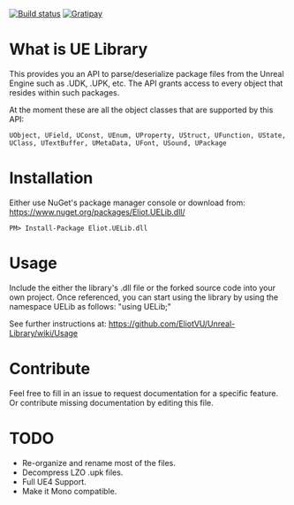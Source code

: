 [![Build status](https://ci.appveyor.com/api/projects/status/451gy3lrr06wfxcw?svg=true)](https://ci.appveyor.com/project/EliotVU/unreal-library) 
[![Gratipay](https://img.shields.io/gratipay/EliotVU.svg)](https://www.gratipay.com/eliotvu/)

What is UE Library
==============

This provides you an API to parse/deserialize package files from the Unreal Engine such as .UDK, .UPK, etc.
The API grants access to every object that resides within such packages. 

At the moment these are all the object classes that are supported by this API:

    UObject, UField, UConst, UEnum, UProperty, UStruct, UFunction, UState,
    UClass, UTextBuffer, UMetaData, UFont, USound, UPackage


Installation
==============

Either use NuGet's package manager console or download from: https://www.nuget.org/packages/Eliot.UELib.dll/

    PM> Install-Package Eliot.UELib.dll

Usage
==============

Include the either the library's .dll file or the forked source code into your own project.
Once referenced, you can start using the library by using the namespace UELib as follows: "using UELib;"

See further instructions at: https://github.com/EliotVU/Unreal-Library/wiki/Usage

Contribute
==============

Feel free to fill in an issue to request documentation for a specific feature. Or contribute missing documentation by editing this file.

TODO
==============
* Re-organize and rename most of the files.
* Decompress LZO .upk files.
* Full UE4 Support.
* Make it Mono compatible.
